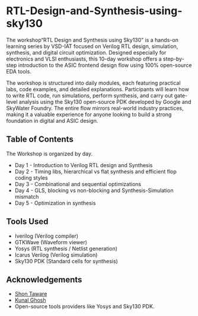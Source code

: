 # RTL-Design-and-Synthesis-using-sky130
The workshop“RTL Design and Synthesis using Sky130” is a hands-on learning series by VSD-IAT focused on Verilog RTL design, simulation, synthesis, and digital circuit optimization. Designed especially for electronics and VLSI enthusiasts, this 10-day workshop offers a step-by-step introduction to the ASIC frontend design flow using 100% open-source EDA tools.

The workshop is structured into daily modules, each featuring practical labs, code examples, and detailed explanations. Participants will learn how to write RTL code, run simulations, perform synthesis, and carry out gate-level analysis using the Sky130 open-source PDK developed by Google and SkyWater Foundry. The entire flow mirrors real-world industry practices, making it a valuable experience for anyone looking to build a strong foundation in digital and ASIC design.

## Table of Contents
The Workshop is organized by day.
* Day 1 - Introduction to Verilog RTL design and Synthesis
* Day 2 - Timing libs, hierarchical vs flat synthesis and efficient flop coding styles
* Day 3 - Combinational and sequential optimizations
* Day 4 - GLS, blocking vs non-blocking and Synthesis-Simulation mismatch
* Day 5 - Optimization in synthesis

## Tools Used
* Iverilog (Verilog compiler)
* GTKWave (Waveform viewer)
* Yosys (RTL synthesis / Netlist generation)
* Icarus Verilog (Verilog simulation)
* Sky130 PDK (Standard cells for synthesis)

## Acknowledgements

*  [Shon Taware](https://www.linkedin.com/in/shon-taware/)
*  [Kunal Ghosh](https://www.linkedin.com/in/kunal-ghosh-vlsisystemdesign-com-28084836/)
*  Open-source tools providers like Yosys and Sky130 PDK.